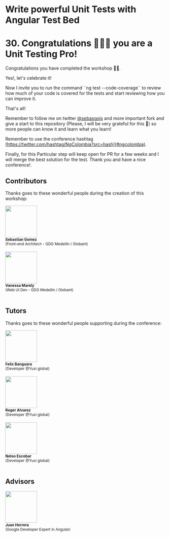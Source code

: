 # Write powerful Unit Tests with Angular Test Bed

# 30. Congratulations 🎉🎉🎉 you are a Unit Testing Pro! 

Congratulations you have completed the workshop 👯🏿‍. 

Yes!, let's celebrate it!

Now I invite you to run the command ¨ng test --code-coverage¨ to review how much of your code is covered for the tests and start reviewing how you can improve it. 

That's all! 

Remember to follow me on twitter [@sebasgojs](https://twitter.com/sebasgojs) and more important fork and give a start to this repository (Please, I will be very grateful for this 🙏) so more people can know it and learn what you learn! 

Remember to use the conference hashtag [https://twitter.com/hashtag/NgColombia?src=hash](#ngcolombia). 

Finally, for this Particular step will keep open for PR for a few weeks and I will merge the best solution for the test. Thank you and have a nice conference!.


## Contributors

Thanks goes to these wonderful people during the creation of this workshop:
<!-- ALL-CONTRIBUTORS-LIST:START - Do not remove or modify this section -->
<!-- prettier-ignore -->
<img src="https://avatars2.githubusercontent.com/u/2058936?s=400&u=bea0f4e7c6a1cca4e2cf8b770494149aca4c14c2&v=4" width="100px;"/><br /><sub><b>Sebastian Gomez</b></sub>  <br /> <sub>(Front-end Architech - GDG Medellín / Globant)</sub><br /> <br />
<img src="https://avatars1.githubusercontent.com/u/4331491?s=460&v=4" width="100px;"/><br /><sub><b>Vanessa Marely</b></sub><br /><sub>(Web UI Dev - GDG Medellín / Globant)</sub><br /> <br />
<!-- ALL-CONTRIBUTORS-LIST:END -->

## Tutors
Thanks goes to these wonderful people supporting during the conference:
<!-- ALL-CONTRIBUTORS-LIST:START - Do not remove or modify this section -->
<!-- prettier-ignore -->
<img src="https://avatars1.githubusercontent.com/u/3171900?s=460&v=4" width="100px;"/><br /><sub><b>Felix Banguera</b></sub>  <br /> <sub>(Developer @Yuxi global)</sub><br /> <br />
<img src="https://avatars1.githubusercontent.com/u/3171900?s=460&v=4" width="100px;"/><br /><sub><b>Roger Alvarez</b></sub>  <br /> <sub>(Developer @Yuxi global)</sub><br /> <br />
<img src="https://avatars1.githubusercontent.com/u/3171900?s=460&v=4" width="100px;"/><br /><sub><b>Nelso Escobar</b></sub>  <br /> <sub>(Developer @Yuxi global)</sub><br /> <br />
<!-- ALL-CONTRIBUTORS-LIST:END -->

## Advisors
<!-- ALL-CONTRIBUTORS-LIST:START - Do not remove or modify this section -->
<!-- prettier-ignore -->
<img src="https://avatars1.githubusercontent.com/u/3171900?s=460&v=4" width="100px;"/><br /><sub><b>Juan Herrera</b></sub>  <br /> <sub>(Google Developer Expert in Angular)</sub><br /> <br />
<!-- ALL-CONTRIBUTORS-LIST:END -->